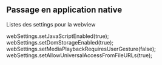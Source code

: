 ## Passage en application native 

Listes des settings pour la webview

webSettings.setJavaScriptEnabled(true);
webSettings.setDomStorageEnabled(true);
webSettings.setMediaPlaybackRequiresUserGesture(false);
webSettings.setAllowUniversalAccessFromFileURLs(true);